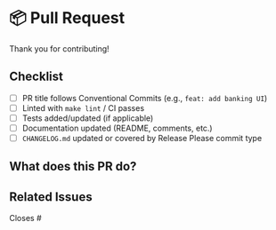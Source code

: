 # 📦 Pull Request

Thank you for contributing!

## Checklist

- [ ] PR title follows Conventional Commits (e.g., `feat: add banking UI`)
- [ ] Linted with `make lint` / CI passes
- [ ] Tests added/updated (if applicable)
- [ ] Documentation updated (README, comments, etc.)
- [ ] `CHANGELOG.md` updated or covered by Release Please commit type

## What does this PR do?
<!-- Describe the changes -->

## Related Issues
Closes # 